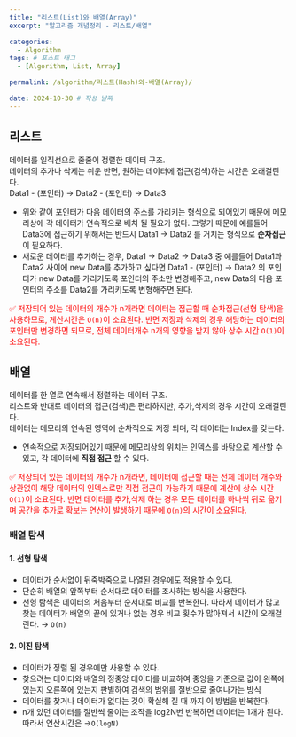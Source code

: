 ```yaml
---
title: "리스트(List)와 배열(Array)"
excerpt: "알고리즘 개념정리 - 리스트/배열"

categories:
  - Algorithm
tags: # 포스트 태그
  - [Algorithm, List, Array] 

permalink: /algorithm/리스트(Hash)와-배열(Array)/

date: 2024-10-30 # 작성 날짜
---
```

## 리스트
데이터를 일직선으로 줄줄이 정렬한 데이터 구조.
<br> 데이터의 추가나 삭제는 쉬운 반면, 원하는 데이터에 접근(검색)하는 시간은 오래걸린다.
<br> Data1 - (포인터) → Data2 - (포인터) → Data3
  - 위와 같이 포인터가 다음 데이터의 주소를 가리키는 형식으로 되어있기 때문에 메모리상에 각 데이터가 연속적으로 배치 될 필요가 없다. 그렇기 때문에 예를들어 Data3에 접근하기 위해서는 반드시 Data1 → Data2 를 거치는 형식으로 **순차접근**이 필요하다.
  - 새로운 데이터를 추가하는 경우,  Data1 → Data2 → Data3  중 예를들어 Data1과 Data2 사이에 new Data를 추가하고 싶다면 Data1 - (포인터) → Data2 의 포인터가 new Data를 가리키도록 포인터의 주소만 변경해주고, new Data의 다음 포인터의 주소를 Data2를 가리키도록 변형해주면 된다.

<span style="color:red; font-size:14px;">✅  저장되어 있는 데이터의 개수가 n개라면 데이터는 접근할 때 순차접근(선형 탐색)을 사용하므로, 계산시간은 `O(n)`이 소요된다. 반면 저장과 삭제의 경우 해당하는 데이터의 포인터만 변경하면 되므로,  전체 데이터개수 n개의 영향을 받지 않아 상수 시간 `O(1)`이 소요된다.</span>

## 배열
데이터를 한 열로 연속해서 정렬하는 데이터 구조.
<br>리스트와 반대로 데이터의 접근(검색)은 편리하지만, 추가,삭제의 경우 시간이 오래걸린다.
<br>데이터는 메모리의 연속된 영역에 순차적으로 저장 되며, 각 데이터는 Index를 갖는다.
  - 연속적으로 저장되어있기 때문에 메모리상의 위치는 인덱스를 바탕으로 계산할 수 있고, 각 데이터에 **직접 접근** 할 수 있다.

<span style="color:red; font-size:14px;">✅  저장되어 있는 데이터의 개수가 n개라면, 데이터에 접근할 때는 전체 데이터 개수와 상관없이 해당 데이터의 인덱스로만 직접 접근이 가능하기 때문에 계산에 상수 시간 `O(1)`이 소요된다. 반면 데이터를 추가,삭제 하는 경우 모든 데이터를 하나씩 뒤로 옮기며 공간을 추가로 확보는 연산이 발생하기 때문에 `O(n)`의 시간이 소요된다.</span>

### 배열 탐색

#### 1. 선형 탐색
- 데이터가 순서없이 뒤죽박죽으로 나열된 경우에도 적용할 수 있다.
- 단순히 배열의 앞쪽부터 순서대로 데이터를 조사하는 방식을 사용한다.
- 선형 탐색은 데이터의 처음부터 순서대로 비교를 반복한다. 
따라서 데이터가 많고 찾는 데이터가 배열의 끝에 있거나 없는 경우 비교 횟수가 많아져서 시간이 오래걸린다. → `O(n)`

#### 2. 이진 탐색
- 데이터가 정렬 된 경우에만 사용할 수 있다.
- 찾으려는 데이터와 배열의 정중앙 데이터를 비교하여 중앙을 기준으로 값이 왼쪽에 있는지 오른쪽에 있는지 판별하여 검색의 범위를 절반으로 줄여나가는 방식
- 데이터를 찾거나 데이터가 없다는 것이 확실해 질 때 까지 이 방법을 반복한다.
- n개 있던 데이터를 절반씩 줄이는 조작을 log2N번 반복하면 데이터는 1개가 된다. <br>따라서 연산시간은 →`O(logN)`